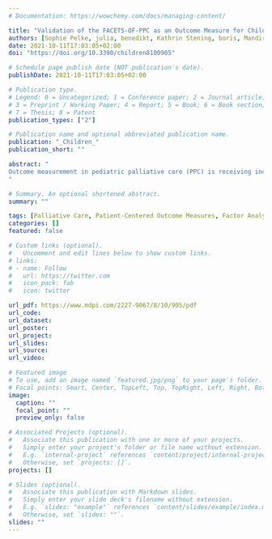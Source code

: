 ```yaml
---
# Documentation: https://wowchemy.com/docs/managing-content/

title: "Validation of the FACETS-OF-PPC as an Outcome Measure for Children with Severe Neurological Impairment and Their Families—A Multicenter Prospective Longitudinal Study"
authors: [Sophie Pelke, julia, benedikt, Kathrin Stening, boris, Mandira Reuther]
date: 2021-10-11T17:03:05+02:00
doi: "https://doi.org/10.3390/children8100905"

# Schedule page publish date (NOT publication's date).
publishDate: 2021-10-11T17:03:05+02:00

# Publication type.
# Legend: 0 = Uncategorized; 1 = Conference paper; 2 = Journal article;
# 3 = Preprint / Working Paper; 4 = Report; 5 = Book; 6 = Book section;
# 7 = Thesis; 8 = Patent
publication_types: ["2"]

# Publication name and optional abbreviated publication name.
publication: "_Children_"
publication_short: ""

abstract: "
Outcome measurement in pediatric palliative care (PPC) is receiving increasing attention. The FACETS-OF-PPC, a multidimensional outcome measure for children with severe neurological impairment, has been developed and partly validated. This study aimed to conclude the validity of the German version of the FACETS-OF-PPC. A multicenter prospective study with two points of measurement has been conducted, employing confirmatory factor analyses, reliability analyses, and analyses to evaluate the tool’s sensitivity to change. Overall, 25 inpatient and outpatient teams throughout Germany recruited N = 227 parents of affected children and N = 238 professional caregivers. Participants filled out the FACETS-OF-PPC on the admission of a child to a palliative care service and at discharge from inpatient settings or two months after admission to outpatient services. The analyses revealed the questionnaire needing further adaption. Now, 17 of the original 34 items contribute to the construction of the questionnaire scales. The other items remain part of the questionnaire and may be evaluated descriptively. Furthermore, the FACETS-OF-PPC has moderate to appropriate internal consistency and is sensitive to change. Creating an outcome measure with good psychometric properties for the vulnerable population of children with severe neurological impairment appears extremely difficult. Considering these challenges, the FACETS-OF-PPC demonstrates adequate psychometric properties.
"

# Summary. An optional shortened abstract.
summary: ""

tags: [Palliative Care, Patient-Centered Outcome Measures, Factor Analysis, Multicenter Study, Prospective Study, Validation]
categories: []
featured: false

# Custom links (optional).
#   Uncomment and edit lines below to show custom links.
# links:
# - name: Follow
#   url: https://twitter.com
#   icon_pack: fab
#   icon: twitter

url_pdf: https://www.mdpi.com/2227-9067/8/10/905/pdf
url_code:
url_dataset:
url_poster:
url_project:
url_slides:
url_source:
url_video:

# Featured image
# To use, add an image named `featured.jpg/png` to your page's folder. 
# Focal points: Smart, Center, TopLeft, Top, TopRight, Left, Right, BottomLeft, Bottom, BottomRight.
image:
  caption: ""
  focal_point: ""
  preview_only: false

# Associated Projects (optional).
#   Associate this publication with one or more of your projects.
#   Simply enter your project's folder or file name without extension.
#   E.g. `internal-project` references `content/project/internal-project/index.md`.
#   Otherwise, set `projects: []`.
projects: []

# Slides (optional).
#   Associate this publication with Markdown slides.
#   Simply enter your slide deck's filename without extension.
#   E.g. `slides: "example"` references `content/slides/example/index.md`.
#   Otherwise, set `slides: ""`.
slides: ""
---
```

